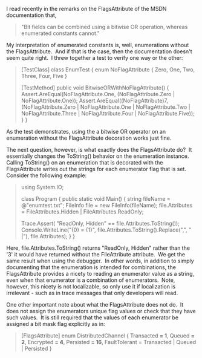 
I read recently in the remarks on the FlagsAttribute of the MSDN documentation that,

> "Bit fields can be combined using a bitwise OR operation, whereas enumerated constants cannot."

My interpretation of enumerated constants is, well, enumerations without the FlagsAttribute.  And if that is the case, then the documentation doesn't seem quite right.  I threw together a test to verify one way or the other:

> \[TestClass\] class EnumTest { enum NoFlagAttribute { Zero, One, Two, Three, Four, Five }
> 
> \[TestMethod\] public void BitwiseORWithNoFlagAttribute() { Assert.AreEqual(NoFlagAttribute.One, (NoFlagAttribute.Zero | NoFlagAttribute.One)); Assert.AreEqual((NoFlagAttribute)7, (NoFlagAttribute.Zero | NoFlagAttribute.One | NoFlagAttribute.Two | NoFlagAttribute.Three | NoFlagAttribute.Four | NoFlagAttribute.Five)); } }

As the test demonstrates, using the a bitwise OR operator on an enumeration without the FlagsAttribute decoration works just fine.

The next question, however, is what exactly does the FlagsAttribute do?  It essentially changes the ToString() behavior on the enumeration instance.  Calling ToString() on an enumeration that is decorated with the FlagsAttribute writes out the strings for each enumerator flag that is set.  Consider the following example:

> using System.IO;
> 
> class Program { public static void Main() { string fileName \= @"enumtest.txt"; FileInfo file \= new FileInfo(fileName); file.Attributes \= FileAttributes.Hidden | FileAttributes.ReadOnly;
> 
> Trace.Assert( "ReadOnly, Hidden" == file.Attributes.ToString()); Console.WriteLine("{0} = {1}", file.Attributes.ToString().Replace(",", " |"), file.Attributes); } }

Here, file.Attributes.ToString() returns "ReadOnly, Hidden" rather than the '3' it would have returned without the FileAttribute attribute.  We get the same result when using the debugger.  In other words, in addition to simply documenting that the enumeration is intended for combinations, the FlagsAttribute provides a nicety to reading an enumerator value as a string, even when that enumerator is a combination of enumerators.  Note, however, this nicety is not localizable, so only use it if localization is irrelevant - such as in trace messages that only developers will read.

One other important note about what the FlagsAttribute does not do.  It does not assign the enumerators unique flag values or check that they have such values.  It is still required that the values of each enumerator be assigned a bit mask flag explicitly as in:

> \[FlagsAttribute\] enum DistributedChannel { Transacted **\= 1**, Queued **\= 2**, Encrypted **\= 4**, Persisted **\= 16**, FaultTolerant \= Transacted | Queued | Persisted }
